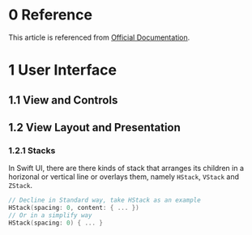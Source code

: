 # 0 Reference

This article is referenced from [Official Documentation](https://developer.apple.com/documentation/swiftui).

# 1 User Interface

## 1.1 View and Controls

## 1.2 View Layout and Presentation

### 1.2.1 Stacks

In Swift UI, there are there kinds of stack that arranges its children in a horizonal or vertical line or overlays them, namely `HStack`, `VStack` and `ZStack`.

``` swift
// Decline in Standard way, take HStack as an example
HStack(spacing: 0, content: { ... })
// Or in a simplify way
HStack(spacing: 0) { ... }
```

